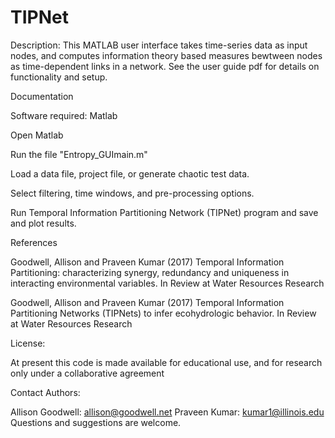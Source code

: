 # TIPNet

Description:
This MATLAB user interface takes time-series data as input nodes, and computes information theory based measures bewtween nodes as time-dependent links in a network.  See the user guide pdf for details on functionality and setup.

Documentation

Software required: Matlab

Open Matlab

Run the file "Entropy_GUImain.m"

Load a data file, project file, or generate chaotic test data.

Select filtering, time windows, and pre-processing options.

Run Temporal Information Partitioning Network (TIPNet) program and save and plot results.

References

Goodwell, Allison and Praveen Kumar (2017) Temporal Information Partitioning: characterizing synergy, redundancy and uniqueness in interacting environmental variables. In Review at Water Resources Research

Goodwell, Allison and Praveen Kumar (2017) Temporal Information Partitioning Networks (TIPNets) to infer ecohydrologic behavior. In Review at Water Resources Research

License:

At present this code is made available for educational use, and for research only under a collaborative agreement

Contact Authors:

Allison Goodwell: allison@goodwell.net
Praveen Kumar: kumar1@illinois.edu
Questions and suggestions are welcome.
